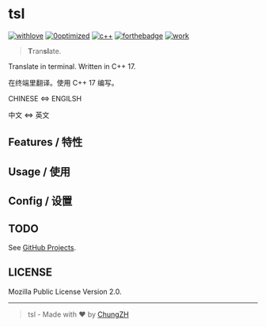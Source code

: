 # tsl

[![withlove](https://forthebadge.com/images/badges/built-with-love.svg)](https://forthebadge.com) [![0optimized](https://forthebadge.com/images/badges/0-percent-optimized.svg)](https://forthebadge.com) [![c++](https://forthebadge.com/images/badges/made-with-c-plus-plus.svg)](https://forthebadge.com) [![forthebadge](https://forthebadge.com/images/badges/powered-by-black-magic.svg)](https://forthebadge.com) [![work](https://forthebadge.com/images/badges/it-works-why.svg)](https://forthebadge.com)

> **T**ran**sl**ate.

Translate in terminal. Written in C++ 17.

在终端里翻译。使用 C++ 17 编写。

CHINESE <=> ENGILSH

中文 <=> 英文

## Features / 特性

## Usage / 使用

## Config / 设置

## TODO

See [GitHub Projects](https://github.com/ChungZH/tsl/projects).

## LICENSE

Mozilla Public License Version 2.0.

------

> tsl - Made with ❤ by [ChungZH](https://github.com/ChungZH)
